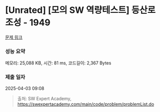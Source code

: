 # [Unrated] [모의 SW 역량테스트] 등산로 조성 - 1949 

[문제 링크](https://swexpertacademy.com/main/code/problem/problemDetail.do?contestProbId=AV5PoOKKAPIDFAUq) 

### 성능 요약

메모리: 25,088 KB, 시간: 81 ms, 코드길이: 2,367 Bytes

### 제출 일자

2025-04-03 09:08



> 출처: SW Expert Academy, https://swexpertacademy.com/main/code/problem/problemList.do
